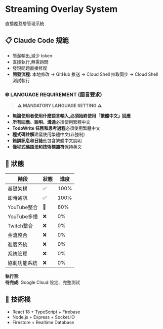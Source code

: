 # Streaming Overlay System

直播覆蓋層管理系統

## 📋 Claude Code 規範
- 簡潔輸出,減少 token
- 直接執行,無需詢問
- 發現問題直接修復
- **開發流程**: 本地修改 → GitHub 推送 → Cloud Shell 拉取同步 → Cloud Shell 測試執行

### 🌐 **LANGUAGE REQUIREMENT (語言要求)**
> **⚠️ MANDATORY LANGUAGE SETTING ⚠️**
- **無論使用者使用什麼語言輸入,必須始終使用「繁體中文」回應**
- **所有回應、說明、溝通**必須使用繁體中文
- **TodoWrite 任務和思考過程**必須使用繁體中文
- **程式碼註解**建議使用繁體中文(非強制)
- **錯誤訊息和日誌**應包含繁體中文說明
- **僅程式碼語法和技術標識符**保持英文

## 🚀 狀態
| 階段 | 狀態 | 進度 |
|------|------|------|
| 基礎架構 | ✅ | 100% |
| 即時通訊 | ✅ | 100% |
| YouTube整合 | 🔄 | 80% |
| YouTube多播 | ❌ | 0% |
| Twitch整合 | ❌ | 0% |
| 金流整合 | ❌ | 0% |
| 進度系統 | ❌ | 0% |
| 系統管理 | ❌ | 0% |
| 協助功能系統 | ❌ | 0% |

**執行至**:  
**待完成**: Google Cloud 設定、完整測試

## 🔧 技術棧
- React 18 + TypeScript + Firebase
- Node.js + Express + Socket.IO
- Firestore + Realtime Database
